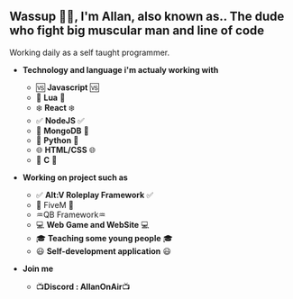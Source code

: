## **Wassup 👋🏼, I'm Allan, also known as.. The dude who fight big muscular man and line of code**

Working daily as a self taught programmer.

* **Technology and language i'm actualy working with**
  * :vs: **Javascript** :vs:
  *  📘 **Lua** 📘
  * :snowflake: **React** :snowflake:
  * :white_check_mark: **NodeJS** :white_check_mark:
  * :leaves: **MongoDB** :leaves:
  * :snake: **Python** :snake:
  * :globe_with_meridians: **HTML/CSS** :globe_with_meridians:
  * :maple_leaf: **C** :maple_leaf:

* **Working on project such as**
  * :white_check_mark: **Alt:V Roleplay Framework** :white_check_mark:
  * 🧡 FiveM 🧡
  * ♒QB Framework♒
  * :computer: **Web Game and WebSite** :computer:
  * :mortar_board: **Teaching some young people** :mortar_board:
  * :smiley: **Self-development application** :smiley:

* **Join me**
  * :tv:**Discord : AllanOnAir**:tv:
